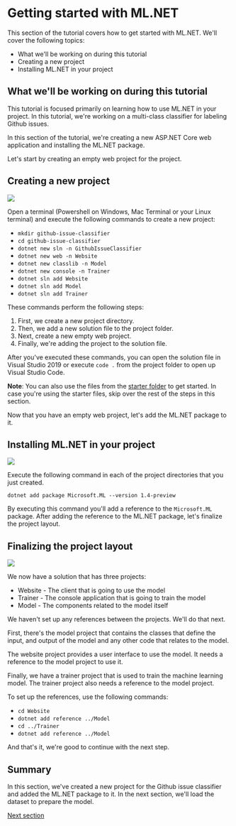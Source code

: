 # Getting started with ML.NET

This section of the tutorial covers how to get started with ML.NET. We'll cover
the following topics:

* What we'll be working on during this tutorial
* Creating a new project
* Installing ML.NET in your project

## What we'll be working on during this tutorial

This tutorial is focused primarily on learning how to use ML.NET in your
project. In this tutorial, we're working on a multi-class classifier for
labeling Github issues.

In this section of the tutorial, we're creating a new ASP.NET Core web
application and installing the ML.NET package.

Let's start by creating an empty web project for the project.

## Creating a new project

[![](http://img.youtube.com/vi/NWQF11Fc9_s/0.jpg)](http://www.youtube.com/watch?v=NWQF11Fc9_s "Creating a new project")

Open a terminal (Powershell on Windows, Mac Terminal or your Linux terminal) and execute 
the following commands to create a new project:

* `mkdir github-issue-classifier`
* `cd github-issue-classifier`
* `dotnet new sln -n GithubIssueClassifier`
* `dotnet new web -n Website`
* `dotnet new classlib -n Model`
* `dotnet new console -n Trainer`
* `dotnet sln add Website`
* `dotnet sln add Model`
* `dotnet sln add Trainer`

These commands perform the following steps:

1. First, we create a new project directory. 
2. Then, we add a new solution file to the project folder. 
3. Next, create a new empty web project. 
4. Finally, we're adding the project to the solution file.

After you've executed these commands, you can open the solution file in Visual
Studio 2019 or execute `code .` from the project folder to open up Visual Studio
Code.

**Note**: You can also use the files from the [starter folder](../../src/starter/) to get started.
In case you're using the starter files, skip over the rest of the steps in this section.

Now that you have an empty web project, let's add the ML.NET package to it.

## Installing ML.NET in your project

[![](http://img.youtube.com/vi/ufPhvsKEYAM/0.jpg)](http://www.youtube.com/watch?v=ufPhvsKEYAM "Adding a reference to the ML.NET package")

Execute the following command in each of the project directories that you 
just created.

```
dotnet add package Microsoft.ML --version 1.4-preview
```

By executing this command you'll add a reference to the `Microsoft.ML` package.
After adding the reference to the ML.NET package, let's finalize the project
layout.

## Finalizing the project layout

[![](http://img.youtube.com/vi/6WZi6UIgwfE/0.jpg)](http://www.youtube.com/watch?v=6WZi6UIgwfE "Adding references the projects")

We now have a solution that has three projects:

* Website - The client that is going to use the model
* Trainer - The console application that is going to train the model
* Model - The components related to the model itself

We haven't set up any references between the projects. We'll do that next.

First, there's the model project that contains the classes that define 
the input, and output of the model and any other code that relates to the model.

The website project provides a user interface to use the model. It needs a
reference to the model project to use it.

Finally, we have a trainer project that is used to train the machine learning
model. The trainer project also needs a reference to the model project.

To set up the references, use the following commands:

* `cd Website`
* `dotnet add reference ../Model`
* `cd ../Trainer`
* `dotnet add reference ../Model`

And that's it, we're good to continue with the next step.

## Summary

In this section, we've created a new project for the Github issue classifier and
added the ML.NET package to it. In the next section, we'll load the dataset to
prepare the model.

[Next section](../loading-data/README.md)

